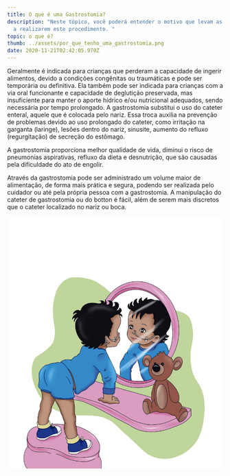 ```yaml
---
title: O que é uma Gastrostomia?
description: "Neste tópico, você poderá entender o motivo que levam as crianças
  a realizarem este procedimento. "
topic: o que é?
thumb: ../assets/por_que_tenho_uma_gastrostomia.png
date: 2020-11-21T02:42:05.970Z
---
```

Geralmente é indicada para crianças que perderam a capacidade de ingerir alimentos, devido a condições congênitas ou traumáticas e pode ser temporária ou definitiva. Ela também pode ser indicada para crianças com a via oral funcionante e capacidade de deglutição preservada, mas insuficiente para manter o aporte hídrico e/ou nutricional adequados, sendo necessária por tempo prolongado. A gastrostomia substitui o uso do cateter enteral, aquele que é colocada pelo nariz. Essa troca auxilia na prevenção de problemas devido ao uso prolongado do cateter, como irritação na garganta (laringe), lesões dentro do nariz, sinusite, aumento do refluxo (regurgitação) de secreção do estômago.

A gastrostomia proporciona melhor qualidade de vida, diminui o risco de pneumonias aspirativas, refluxo da dieta e desnutrição, que são causadas pela dificuldade do ato de engolir. 

Através da gastrostomia pode ser administrado um volume maior de alimentação, de forma mais prática e segura, podendo ser realizada pelo cuidador ou até pela própria pessoa com a gastrostomia. A manipulação do cateter de gastrostomia ou do botton é fácil, além de serem mais discretos que o cateter localizado no nariz ou boca.

![Por que que tenho uma Gastrostomia?](../assets/por_que_tenho_uma_gastrostomia.png "Por que que tenho uma Gastrostomia?")